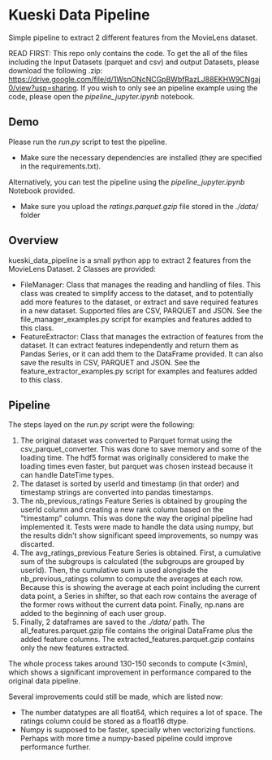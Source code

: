# Kueski Data Pipeline
Simple pipeline to extract 2 different features from the MovieLens dataset.

READ FIRST: This repo only contains the code. To get the all of the files including the Input Datasets (parquet and csv) and output Datasets, please download the following .zip: https://drive.google.com/file/d/1WsnONcNCGpBWbfRazLJ88EKHW9CNgaj0/view?usp=sharing. If you wish to only see an pipeline example using the code, please open the *pipeline_jupyter.ipynb* notebook.

## Demo
Please run the *run.py* script to test the pipeline. 
- Make sure the necessary dependencies are installed (they are specified in the requirements.txt).

Alternatively, you can test the pipeline using the *pipeline_jupyter.ipynb* Notebook provided. 
- Make sure you upload the *ratings.parquet.gzip* file stored in the *./data/* folder

## Overview
kueski_data_pipeline is a small python app to extract 2 features from the MovieLens Dataset. 2 Classes are provided:
- FileManager: Class that manages the reading and handling of files. This class was created to simplify access to the dataset, and to potentially add more features to the dataset, or extract and save required features in a new dataset. Supported files are CSV, PARQUET and JSON. See the file_manager_examples.py script for examples and features added to this class.
- FeatureExtractor: Class that manages the extraction of features from the dataset. It can extract features independently and return them as Pandas Series, or it can add them to the DataFrame provided. It can also save the results in CSV, PARQUET and JSON. See the feature_extractor_examples.py script for examples and features added to this class.

## Pipeline
The steps layed on the *run.py* script were the following:
1. The original dataset was converted to Parquet format using the csv_parquet_converter. This was done to save memory and some of the loading time. The hdf5 format was originally considered to make the loading times even faster, but parquet was chosen instead because it can handle DateTime types.
2. The dataset is sorted by userId and timestamp (in that order) and timestamp strings are converted into pandas timestamps.
3. The nb_previous_ratings Feature Series is obtained by grouping the userId column and creating a new rank column based on the "timestamp" column. This was done the way the original pipeline had implemented it. Tests were made to handle the data using numpy, but the results didn't show significant speed improvements, so numpy was discarted.
4. The avg_ratings_previous Feature Series is obtained. First, a cumulative sum of the subgroups is calculated (the subgroups are grouped by userId). Then, the cumulative sum is used alongisde the nb_previous_ratings column to compute the averages at each row. Because this is showing the average at each point including the current data point, a Series in shifter, so that each row contains the average of the former rows without the current data point. Finally, np.nans are added to the beginning of each user group.
5. Finally, 2 dataframes are saved to the *./data/* path. The all_features.parquet.gzip file contains the original DataFrame plus the added feature columns. The extracted_features.parquet.gzip contains only the new features extracted.

The whole process takes around 130-150 seconds to compute (<3min), which shows a significant improvement in performance compared to the original data pipeline. 

Several improvements could still be made, which are listed now:
- The number datatypes are all float64, which requires a lot of space. The ratings column could be stored as a float16 dtype.
- Numpy is supposed to be faster, specially when vectorizing functions. Perhaps with more time a numpy-based pipeline could improve performance further.
